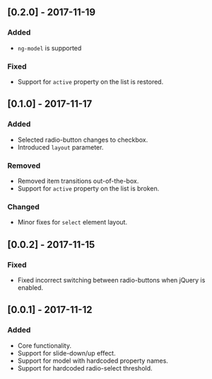 ## [0.2.0] - 2017-11-19
### Added
- `ng-model` is supported
### Fixed
- Support for `active` property on the list is restored.

## [0.1.0] - 2017-11-17
### Added
- Selected radio-button changes to checkbox.
- Introduced `layout` parameter.
### Removed
- Removed item transitions out-of-the-box.
- Support for `active` property on the list is broken.
### Changed
- Minor fixes for `select` element layout.

## [0.0.2] - 2017-11-15
### Fixed
- Fixed incorrect switching between radio-buttons when jQuery is enabled.

## [0.0.1] - 2017-11-12
### Added
- Core functionality.
- Support for slide-down/up effect.
- Support for model with hardcoded property names.
- Support for hardcoded radio-select threshold.
